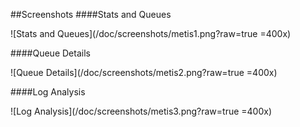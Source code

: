 ##Screenshots
####Stats and Queues

![Stats and Queues](/doc/screenshots/metis1.png?raw=true =400x)


####Queue Details

![Queue Details](/doc/screenshots/metis2.png?raw=true =400x)


####Log Analysis

![Log Analysis](/doc/screenshots/metis3.png?raw=true =400x)
